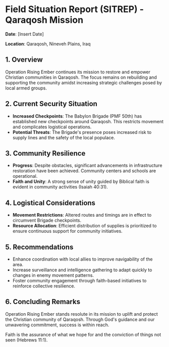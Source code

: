 # Field Situation Report (SITREP) - Qaraqosh Mission

**Date**: [Insert Date]

**Location**: Qaraqosh, Nineveh Plains, Iraq

## 1. Overview
Operation Rising Ember continues its mission to restore and empower Christian communities in Qaraqosh. The focus remains on rebuilding and supporting the community amidst increasing strategic challenges posed by local armed groups.

## 2. Current Security Situation
- **Increased Checkpoints**: The Babylon Brigade (PMF 50th) has established new checkpoints around Qaraqosh. This restricts movement and complicates logistical operations.
- **Potential Threats**: The Brigade's presence poses increased risk to supply lines and the safety of the local populace.
  
## 3. Community Resilience
- **Progress**: Despite obstacles, significant advancements in infrastructure restoration have been achieved. Community centers and schools are operational.
- **Faith and Unity**: A strong sense of unity guided by Biblical faith is evident in community activities (Isaiah 40:31).

## 4. Logistical Considerations
- **Movement Restrictions**: Altered routes and timings are in effect to circumvent Brigade checkpoints.
- **Resource Allocation**: Efficient distribution of supplies is prioritized to ensure continuous support for community initiatives.

## 5. Recommendations
- Enhance coordination with local allies to improve navigability of the area.
- Increase surveillance and intelligence gathering to adapt quickly to changes in enemy movement patterns.
- Foster community engagement through faith-based initiatives to reinforce collective resilience.

## 6. Concluding Remarks
Operation Rising Ember stands resolute in its mission to uplift and protect the Christian community of Qaraqosh. Through God's guidance and our unwavering commitment, success is within reach.

Faith is the assurance of what we hope for and the conviction of things not seen (Hebrews 11:1).
